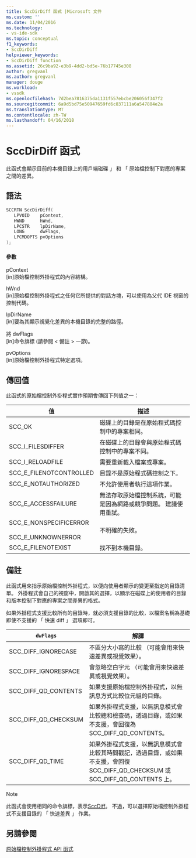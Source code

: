 ```yaml
---
title: SccDirDiff 函式 |Microsoft 文件
ms.custom: ''
ms.date: 11/04/2016
ms.technology:
- vs-ide-sdk
ms.topic: conceptual
f1_keywords:
- SccDirDiff
helpviewer_keywords:
- SccDirDiff function
ms.assetid: 26c9ba92-e3b9-4dd2-bd5e-76b17745e308
author: gregvanl
ms.author: gregvanl
manager: douge
ms.workload:
- vssdk
ms.openlocfilehash: 7d2bea7816375da1131f557ebcbe206056f347f2
ms.sourcegitcommit: 6a9d5bd75e50947659fd6c837111a6a547884e2a
ms.translationtype: MT
ms.contentlocale: zh-TW
ms.lasthandoff: 04/16/2018
---
```

# <a name="sccdirdiff-function"></a>SccDirDiff 函式
此函式會顯示目前的本機目錄上的用戶端磁碟 」 和 「 原始檔控制下對應的專案之間的差異。  
  
## <a name="syntax"></a>語法  
  
```cpp  
SCCRTN SccDirDiff(  
   LPVOID    pContext,  
   HWND      hWnd,  
   LPCSTR    lpDirName,  
   LONG      dwFlags,  
   LPCMDOPTS pvOptions  
);  
```  
  
#### <a name="parameters"></a>參數  
 pContext  
 [in]原始檔控制外掛程式的內容結構。  
  
 hWnd  
 [in]原始檔控制外掛程式之任何它所提供的對話方塊，可以使用為父代 IDE 視窗的控制代碼。  
  
 lpDirName  
 [in]要為其顯示視覺化差異的本機目錄的完整的路徑。  
  
 將 dwFlags  
 [in]命令旗標 (請參閱 < 備註 > 一節)。  
  
 pvOptions  
 [in]原始檔控制外掛程式特定選項。  
  
## <a name="return-value"></a>傳回值  
 此函式的原始檔控制外掛程式實作預期會傳回下列值之一：  
  
|值|描述|  
|-----------|-----------------|  
|SCC_OK|磁碟上的目錄是在原始程式碼控制中的專案相同。|  
|SCC_I_FILESDIFFER|在磁碟上的目錄會與原始程式碼控制中的專案不同。|  
|SCC_I_RELOADFILE|需要重新載入檔案或專案。|  
|SCC_E_FILENOTCONTROLLED|目錄不是原始程式碼控制之下。|  
|SCC_E_NOTAUTHORIZED|不允許使用者執行這項作業。|  
|SCC_E_ACCESSFAILURE|無法存取原始檔控制系統，可能是因為網路或競爭問題。 建議使用重試。|  
|SCC_E_NONSPECIFICERROR<br /><br /> SCC_E_UNKNOWNERROR|不明確的失敗。|  
|SCC_E_FILENOTEXIST|找不到本機目錄。|  
  
## <a name="remarks"></a>備註  
 此函式用來指示原始檔控制外掛程式，以便向使用者顯示的變更至指定的目錄清單。 外掛程式會自己的視窗中，開啟其的選擇，以顯示在磁碟上的使用者的目錄和版本控制下對應的專案之間差異的格式。  
  
 如果外掛程式支援比較所有的目錄時，就必須支援目錄的比較，以檔案名稱為基礎即使不支援的 「 快速 diff 」 選項即可。  
  
|`dwFlags`|解譯|  
|---------------|--------------------|  
|SCC_DIFF_IGNORECASE|不區分大小寫的比較 （可能會用來快速差異或視覺效果）。|  
|SCC_DIFF_IGNORESPACE|會忽略空白字元 （可能會用來快速差異或視覺效果）。|  
|SCC_DIFF_QD_CONTENTS|如果支援原始檔控制外掛程式，以無訊息方式比較位元組的目錄。|  
|SCC_DIFF_QD_CHECKSUM|如果外掛程式支援，以無訊息模式會比較總和檢查碼，透過目錄，或如果不支援，會回復為 SCC_DIFF_QD_CONTENTS。|  
|SCC_DIFF_QD_TIME|如果外掛程式支援，以無訊息模式會比較其時間戳記，透過目錄，或如果不支援，會回復 SCC_DIFF_QD_CHECKSUM 或 SCC_DIFF_QD_CONTENTS 上。|  
  
> [!NOTE]
>  此函式會使用相同的命令旗標，表示[SccDiff](../extensibility/sccdiff-function.md)。 不過，可以選擇原始檔控制外掛程式不支援目錄的 「 快速差異 」 作業。  
  
## <a name="see-also"></a>另請參閱  
 [原始檔控制外掛程式 API 函式](../extensibility/source-control-plug-in-api-functions.md)